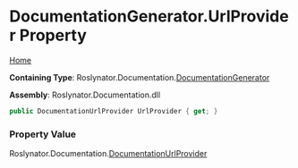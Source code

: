 <a name="_top"></a>

# DocumentationGenerator\.UrlProvider Property

[Home](../../../../README.md#_top)

**Containing Type**: Roslynator\.Documentation\.[DocumentationGenerator](../README.md#_top)

**Assembly**: Roslynator\.Documentation\.dll

```csharp
public DocumentationUrlProvider UrlProvider { get; }
```

### Property Value

Roslynator\.Documentation\.[DocumentationUrlProvider](../../DocumentationUrlProvider/README.md#_top)

